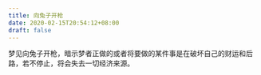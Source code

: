 ```yaml
---
title: 向兔子开枪
date: 2020-02-15T20:54:12+08:00
draft: false
---
```


梦见向兔子开枪，暗示梦者正做的或者将要做的某件事是在破坏自己的财运和后路，若不停止，将会失去一切经济来源。